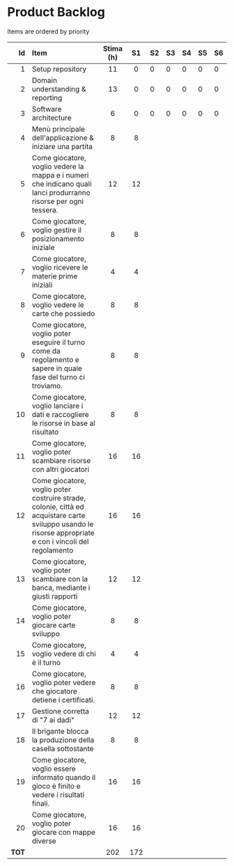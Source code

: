 # Product Backlog

Items are ordered by priority

|      Id | Item                                                                                                                                                     | Stima (h) | S1  | S2 | S3 | S4 | S5 | S6 |
|--------:|:---------------------------------------------------------------------------------------------------------------------------------------------------------|:---------:|:---:|----|----|----|----|----|
|       1 | Setup repository                                                                                                                                         |    11     |  0  | 0  | 0  | 0  | 0  | 0  |
|       2 | Domain understanding & reporting                                                                                                                         |    13     |  0  | 0  | 0  | 0  | 0  | 0  |
|       3 | Software architecture                                                                                                                                    |     6     |  0  | 0  | 0  | 0  | 0  | 0  |
|       4 | Menù principale dell'applicazione & iniziare una partita                                                                                                 |     8     |  8  |    |    |    |    |    |
|       5 | Come giocatore, voglio vedere la mappa e i numeri che indicano quali lanci produrranno risorse per ogni tessera.                                         |    12     | 12  |    |    |    |    |    |
|       6 | Come giocatore, voglio gestire il posizionamento iniziale                                                                                                |     8     |  8  |    |    |    |    |    |
|       7 | Come giocatore, voglio ricevere le materie prime iniziali                                                                                                |     4     |  4  |    |    |    |    |    |
|       8 | Come giocatore, voglio vedere le carte che possiedo                                                                                                      |     8     |  8  |    |    |    |    |    |
|       9 | Come giocatore, voglio poter eseguire il turno come da regolamento e sapere in quale fase del turno ci troviamo.                                         |     8     |  8  |    |    |    |    |    |
|      10 | Come giocatore, voglio lanciare i dati e raccogliere le risorse in base al risultato                                                                     |     8     |  8  |    |    |    |    |    |
|      11 | Come giocatore, voglio poter scambiare risorse con altri giocatori                                                                                       |    16     | 16  |    |    |    |    |    |
|      12 | Come giocatore, voglio poter costruire strade, colonie, città ed acquistare carte sviluppo usando le risorse appropriate e con i vincoli del regolamento |    16     | 16  |    |    |    |    |    |
|      13 | Come giocatore, voglio poter scambiare con la banca, mediante i giusti rapporti                                                                          |    12     | 12  |    |    |    |    |    |
|      14 | Come giocatore, voglio poter giocare carte sviluppo                                                                                                      |     8     |  8  |    |    |    |    |    |
|      15 | Come giocatore, voglio vedere di chi è il turno                                                                                                          |     4     |  4  |    |    |    |    |    |
|      16 | Come giocatore, voglio poter vedere che giocatore detiene i certificati.                                                                                 |     8     |  8  |    |    |    |    |    |
|      17 | Gestione corretta di "7 ai dadi"                                                                                                                         |    12     | 12  |    |    |    |    |    |
|      18 | Il brigante blocca la produzione della casella sottostante                                                                                               |     8     |  8  |    |    |    |    |    |
|      19 | Come giocatore, voglio essere informato quando il gioco è finito e vedere i risultati finali.                                                            |    16     | 16  |    |    |    |    |    |
|      20 | Come giocatore, voglio poter giocare con mappe diverse                                                                                                   |    16     | 16  |    |    |    |    |    |
| **TOT** |                                                                                                                                                          |    202    | 172 |    |    |    |    |    |
